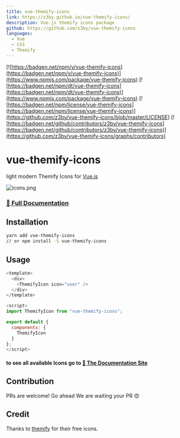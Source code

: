 ```yaml
---
title: vue-themify-icons
link: https://z3by.github.io/vue-themify-icons/
description: Vue.js themify icons package
github: https://github.com/z3by/vue-themify-icons
languages:
  - Vue
  - CSS
  - Themify
---
```


[![https://badgen.net/npm/v/vue-themify-icons](https://badgen.net/npm/v/vue-themify-icons)](https://www.npmjs.com/package/vue-themify-icons)
[![https://badgen.net/npm/dt/vue-themify-icons](https://badgen.net/npm/dt/vue-themify-icons)](https://www.npmjs.com/package/vue-themify-icons)
[![https://badgen.net/npm/license/vue-themify-icons](https://badgen.net/npm/license/vue-themify-icons)](https://github.com/z3by/vue-themify-icons/blob/master/LICENSE)
[![https://badgen.net/github/contributors/z3by/vue-themify-icons](https://badgen.net/github/contributors/z3by/vue-themify-icons)](https://github.com/z3by/vue-themify-icons/graphs/contributors)

# vue-themify-icons

light modern Themify Icons for [Vue.js](https://github.com/vuejs/vue)

![icons.png](https://raw.githubusercontent.com/z3by/vue-themify-icons/master/icons.png)

### [:book: Full Documentation](https://z3by.github.io/vue-themify-icons/)

## Installation

```bash
yarn add vue-themify-icons
// or npm install -S vue-themify-icons
```

## Usage

```js
<template>
  <div>
    <ThemifyIcon icon="user" />
  </div>
</template>

<script>
import ThemifyIcon from "vue-themify-icons";

export default {
  components: {
    ThemifyIcon
  }
};
</script>

```

#### to see all available Icons go to [:book: The Documentation Site](https://z3by.github.io/vue-themify-icons/icons/)

## Contribution

PRs are welcome! Go ahead We are waiting your PR :heart_eyes:

## Credit

Thanks to [themify](https://themify.me/themify-icons) for their free icons.
